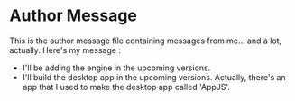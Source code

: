 # Author Message
This is the author message file containing messages from me... and a lot, actually. Here's my message :

* I'll be adding the engine in the upcoming versions. 
* I'll build the desktop app in the upcoming versions. Actually, there's an app that I used to make the desktop app called 
'AppJS'. 
